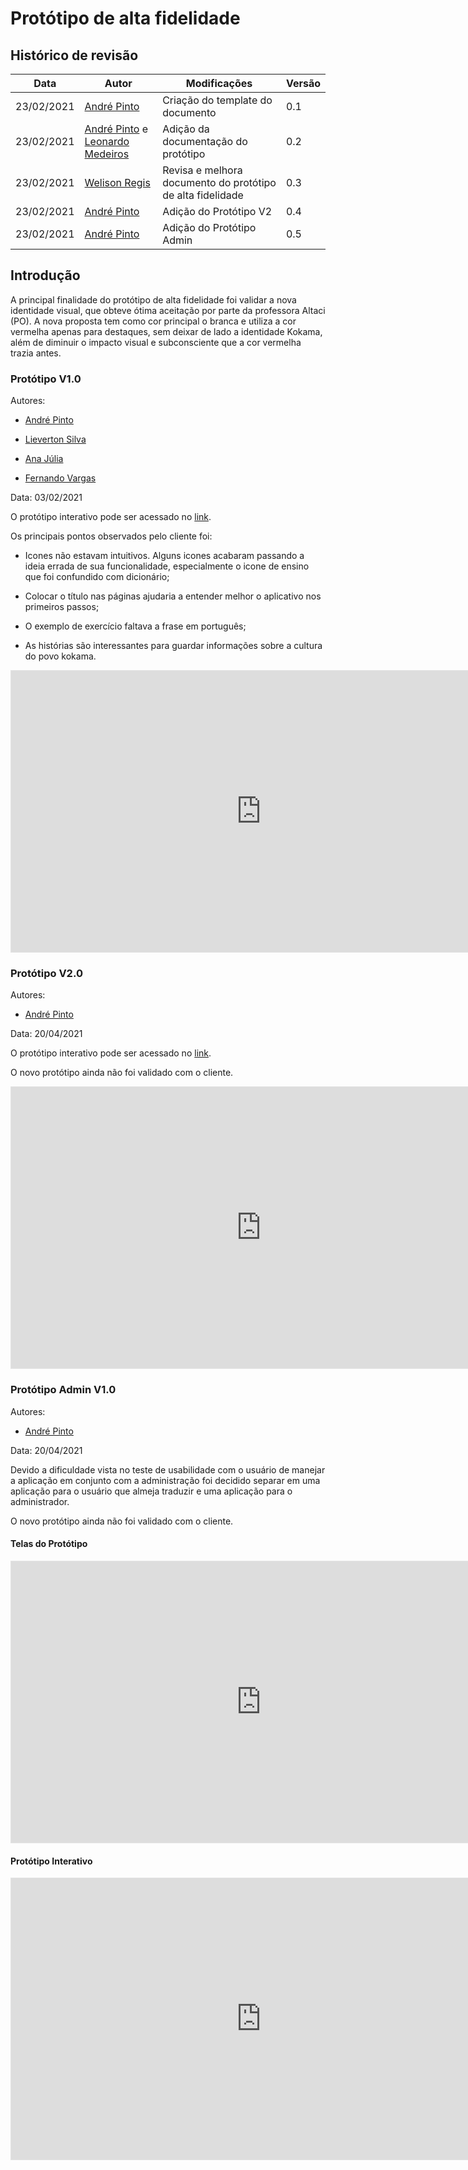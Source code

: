# Protótipo de alta fidelidade

## Histórico de revisão

| Data       | Autor                                                                                               | Modificações                        | Versão |
| ---------- | --------------------------------------------------------------------------------------------------- | ----------------------------------- | ------ |
| 23/02/2021 | [André Pinto](https://github.com/andrelucax)                                                        | Criação do template do documento    | 0.1    |
| 23/02/2021 | [André Pinto](https://github.com/andrelucax) e [Leonardo Medeiros](https://github.com/leomedeiros1) | Adição da documentação do protótipo | 0.2    |
| 23/02/2021 | [Welison Regis](https://github.com/WelisonR)                                                        | Revisa e melhora documento do protótipo de alta fidelidade         | 0.3    |
| 23/02/2021 | [André Pinto](https://github.com/andrelucax)                                                        | Adição do Protótipo V2    | 0.4    |
| 23/02/2021 | [André Pinto](https://github.com/andrelucax)                                                        | Adição do Protótipo Admin    | 0.5    |

## Introdução

A principal finalidade do protótipo de alta fidelidade foi validar a nova identidade visual, que obteve ótima aceitação por parte da professora Altaci (PO). A nova proposta tem como cor principal o branca e utiliza a cor vermelha apenas para destaques, sem deixar de lado a identidade Kokama, além de diminuir o impacto visual e subconsciente que a cor vermelha trazia antes.

### Protótipo V1.0

Autores:

- [André Pinto](https://github.com/andrelucax)

- [Lieverton Silva](https://github.com/lievertom)

- [Ana Júlia](https://github.com/aluzianobriceno)

- [Fernando Vargas](https://github.com/SFernandoS)

Data: 03/02/2021

O protótipo interativo pode ser acessado no [link](https://www.figma.com/proto/DigQ30njp1qckw7LLtgAAL/Projeto-Kokama---Prototipo-de-alta-fidelidade).

Os principais pontos observados pelo cliente foi:

- Icones não estavam intuitivos. Alguns icones acabaram passando a ideia errada de sua funcionalidade, especialmente o icone de ensino que foi confundido com dicionário;

- Colocar o título nas páginas ajudaria a entender melhor o aplicativo nos primeiros passos;

- O exemplo de exercício faltava a frase em português;

- As histórias são interessantes para guardar informações sobre a cultura do povo kokama.

<iframe style="border: 1px solid rgba(0, 0, 0, 0.1);" width="800" height="450" src="https://www.figma.com/embed?embed_host=share&url=https%3A%2F%2Fwww.figma.com%2Ffile%2FDigQ30njp1qckw7LLtgAAL%2FProjeto-Kokama-Prototipo-de-alta-fidelidade%3Fnode-id%3D0%253A1" allowfullscreen></iframe>

### Protótipo V2.0

Autores:

- [André Pinto](https://github.com/andrelucax)

Data: 20/04/2021

O protótipo interativo pode ser acessado no [link](https://www.figma.com/proto/RBZK4AxbqB6s1LFpTHkvx0/Alta-Fidelidade-V2.0-Projeto-Kokama).

O novo protótipo ainda não foi validado com o cliente.

<iframe style="border: 1px solid rgba(0, 0, 0, 0.1);" width="800" height="450" src="https://www.figma.com/embed?embed_host=share&url=https%3A%2F%2Fwww.figma.com%2Ffile%2FRBZK4AxbqB6s1LFpTHkvx0%2FAlta-Fidelidade-V2.0-Projeto-Kokama%3Fnode-id%3D0%253A1" allowfullscreen></iframe>

### Protótipo Admin V1.0

Autores:

- [André Pinto](https://github.com/andrelucax)

Data: 20/04/2021

Devido a dificuldade vista no teste de usabilidade com o usuário de manejar a aplicação em conjunto com a administração foi decidido separar em uma aplicação para o usuário que almeja traduzir e uma aplicação para o administrador.

O novo protótipo ainda não foi validado com o cliente.

#### Telas do Protótipo

<iframe style="border: 1px solid rgba(0, 0, 0, 0.1);" width="800" height="450" src="https://www.figma.com/embed?embed_host=share&url=https%3A%2F%2Fwww.figma.com%2Ffile%2FXmT8I89t7jE5oHowPv5W5O%2FAlta-Fidelidade-V1.0-Admin-Projeto-Kokama%3Fnode-id%3D0%253A1" allowfullscreen></iframe>

#### Protótipo Interativo

<iframe style="border: 1px solid rgba(0, 0, 0, 0.1);" width="800" height="450" src="https://www.figma.com/embed?embed_host=share&url=https%3A%2F%2Fwww.figma.com%2Fproto%2FXmT8I89t7jE5oHowPv5W5O%2FAlta-Fidelidade-V1.0-Admin-Projeto-Kokama%3Fnode-id%3D1%253A8%26scaling%3Dscale-down%26page-id%3D0%253A1" allowfullscreen></iframe>